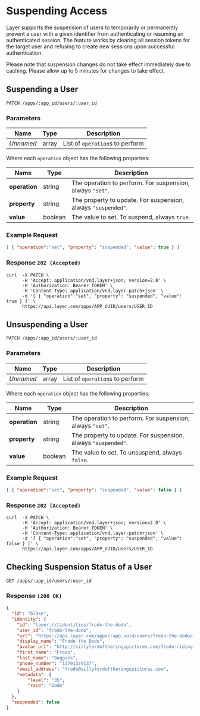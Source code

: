 # Suspending Access

Layer supports the suspension of users to temporarily or permanently prevent a user with a given
identifier from authenticating or resuming an authenticated session. The feature works by clearing
all session tokens for the target user and refusing to create new sessions upon successful authentication.

Please note that suspension changes do not take effect immediately due to caching. Please allow up to 5 minutes for changes to take effect.

## Suspending a User

```request
PATCH /apps/:app_id/users/:user_id
```

### Parameters

| Name       |  Type | Description  |
|------------|-------|--------------|
| _Unnamed_  | array | List of `operation`s to perform |

Where each `operation` object has the following properties:

| Name       |  Type | Description  |
|------------|-------|--------------|
| **operation** | string | The operation to perform. For suspension, always `"set"`. |
| **property** | string | The property to update. For suspension, always `"suspended"`. |
| **value** | boolean | The value to set. To suspend, always `true`. |

### Example Request

```json
[ { "operation":"set", "property": "suspended", "value": true } ]
```

### Response `202 (Accepted)`

```console
curl  -X PATCH \
      -H 'Accept: application/vnd.layer+json; version=2.0' \
      -H 'Authorization: Bearer TOKEN' \
      -H 'Content-Type: application/vnd.layer-patch+json' \
      -d '[ { "operation":"set", "property": "suspended", "value": true } ]' \
      https://api.layer.com/apps/APP_UUID/users/USER_ID
```

## Unsuspending a User

```request
PATCH /apps/:app_id/users/:user_id
```

### Parameters

| Name       |  Type | Description  |
|------------|-------|--------------|
| _Unnamed_  | array | List of `operation`s to perform |

Where each `operation` object has the following properties:

| Name       |  Type | Description  |
|------------|-------|--------------|
| **operation** | string | The operation to perform. For suspension, always `"set"`. |
| **property** | string | The property to update. For suspension, always `"suspended"`. |
| **value** | boolean | The value to set. To unsuspend, always `false`. |

### Example Request

```json
[ { "operation":"set", "property": "suspended", "value": false } ]
```

### Response `202 (Accepted)`

```console
curl  -X PATCH \
      -H 'Accept: application/vnd.layer+json; version=2.0' \
      -H 'Authorization: Bearer TOKEN' \
      -H 'Content-Type: application/vnd.layer-patch+json' \
      -d '[ { "operation":"set", "property": "suspended", "value": false } ]' \
      https://api.layer.com/apps/APP_UUID/users/USER_ID
```

## Checking Suspension Status of a User

```request
GET /apps/:app_id/users/:user_id
```

### Response `(200 OK)`

```json
{
  "id": "blake",
  "identity": {
    "id": "layer:///identities/frodo-the-dodo",
    "user_id": "frodo-the-dodo",
    "url": "https://api.layer.com/apps/:app_uuid/users/frodo-the-dodo/identity",
    "display_name": "Frodo the Dodo",
    "avatar_url": "http://sillylordoftheringspictures.com/frodo-riding-a-dodo.png",
    "first_name": "Frodo",
    "last_name": "Baggins",
    "phone_number": "13791379137",
    "email_address": "frodo@sillylordoftheringspictures.com",
    "metadata": {
        "level": "35",
        "race": "Dodo"
    }
  },
  "suspended": false
}
```
